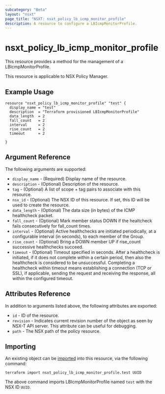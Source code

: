 ```yaml
---
subcategory: "Beta"
layout: "nsxt"
page_title: "NSXT: nsxt_policy_lb_icmp_monitor_profile"
description: A resource to configure a LBIcmpMonitorProfile.
---
```


# nsxt_policy_lb_icmp_monitor_profile

This resource provides a method for the management of a LBIcmpMonitorProfile.

This resource is applicable to NSX Policy Manager.

## Example Usage

```hcl
resource "nsxt_policy_lb_icmp_monitor_profile" "test" {
  display_name = "test"
  description  = "Terraform provisioned LBIcmpMonitorProfile"
  data_length  = 2
  fall_count   = 2
  interval     = 2
  rise_count   = 2
  timeout      = 2

}
```

## Argument Reference

The following arguments are supported:

* `display_name` - (Required) Display name of the resource.
* `description` - (Optional) Description of the resource.
* `tag` - (Optional) A list of scope + tag pairs to associate with this resource.
* `nsx_id` - (Optional) The NSX ID of this resource. If set, this ID will be used to create the resource.
* `data_length` - (Optional) The data size (in bytes) of the ICMP healthcheck packet.
* `fall_count` - (Optional) Mark member status DOWN if the healtcheck fails consecutively for fall_count times.
* `interval` - (Optional) Active healthchecks are initiated periodically, at a configurable interval (in seconds), to each member of the Group.
* `rise_count` - (Optional) Bring a DOWN member UP if rise_count successive healthchecks succeed.
* `timeout` - (Optional) Timeout specified in seconds. After a healthcheck is initiated, if it does not complete within a certain period, then also the healthcheck is considered to be unsuccessful. Completing a healthcheck within timeout means establishing a connection (TCP or SSL), if applicable, sending the request and receiving the response, all within the configured timeout.


## Attributes Reference

In addition to arguments listed above, the following attributes are exported:

* `id` - ID of the resource.
* `revision` - Indicates current revision number of the object as seen by NSX-T API server. This attribute can be useful for debugging.
* `path` - The NSX path of the policy resource.

## Importing

An existing object can be [imported][docs-import] into this resource, via the following command:

[docs-import]: https://www.terraform.io/cli/import

```
terraform import nsxt_policy_lb_icmp_monitor_profile.test UUID
```

The above command imports LBIcmpMonitorProfile named `test` with the NSX ID `UUID`.
